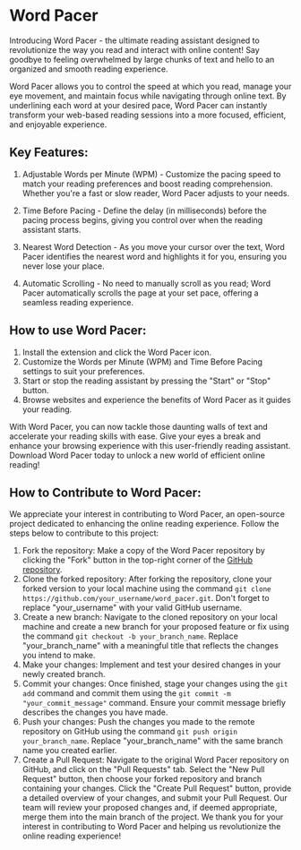 # Word Pacer
Introducing Word Pacer - the ultimate reading assistant designed to revolutionize the way you read and interact with online content! Say goodbye to feeling overwhelmed by large chunks of text and hello to an organized and smooth reading experience.

Word Pacer allows you to control the speed at which you read, manage your eye movement, and maintain focus while navigating through online text. By underlining each word at your desired pace, Word Pacer can instantly transform your web-based reading sessions into a more focused, efficient, and enjoyable experience.

## Key Features:
1. Adjustable Words per Minute (WPM) - Customize the pacing speed to match your reading preferences and boost reading comprehension. Whether you're a fast or slow reader, Word Pacer adjusts to your needs.

2. Time Before Pacing - Define the delay (in milliseconds) before the pacing process begins, giving you control over when the reading assistant starts.

3. Nearest Word Detection - As you move your cursor over the text, Word Pacer identifies the nearest word and highlights it for you, ensuring you never lose your place.

4. Automatic Scrolling - No need to manually scroll as you read; Word Pacer automatically scrolls the page at your set pace, offering a seamless reading experience.

## How to use Word Pacer:
1. Install the extension and click the Word Pacer icon.
2. Customize the Words per Minute (WPM) and Time Before Pacing settings to suit your preferences.
3. Start or stop the reading assistant by pressing the "Start" or "Stop" button.
4. Browse websites and experience the benefits of Word Pacer as it guides your reading.

With Word Pacer, you can now tackle those daunting walls of text and accelerate your reading skills with ease. Give your eyes a break and enhance your browsing experience with this user-friendly reading assistant. Download Word Pacer today to unlock a new world of efficient online reading!

## How to Contribute to Word Pacer:
We appreciate your interest in contributing to Word Pacer, an open-source project dedicated to enhancing the online reading experience. Follow the steps below to contribute to this project:
1. Fork the repository: Make a copy of the Word Pacer repository by clicking the "Fork" button in the top-right corner of the [GitHub repository](https://github.com/danielpodrazka/word_pacer).
2. Clone the forked repository: After forking the repository, clone your forked version to your local machine using the command `git clone https://github.com/your_username/word_pacer.git`. Don't forget to replace "your_username" with your valid GitHub username.
3. Create a new branch: Navigate to the cloned repository on your local machine and create a new branch for your proposed feature or fix using the command `git checkout -b your_branch_name`. Replace "your_branch_name" with a meaningful title that reflects the changes you intend to make.
4. Make your changes: Implement and test your desired changes in your newly created branch.
5. Commit your changes: Once finished, stage your changes using the `git add` command and commit them using the `git commit -m "your_commit_message"` command. Ensure your commit message briefly describes the changes you have made.
6. Push your changes: Push the changes you made to the remote repository on GitHub using the command `git push origin your_branch_name`. Replace "your_branch_name" with the same branch name you created earlier.
7. Create a Pull Request: Navigate to the original Word Pacer repository on GitHub, and click on the "Pull Requests" tab. Select the "New Pull Request" button, then choose your forked repository and branch containing your changes. Click the "Create Pull Request" button, provide a detailed overview of your changes, and submit your Pull Request.
Our team will review your proposed changes and, if deemed appropriate, merge them into the main branch of the project. We thank you for your interest in contributing to Word Pacer and helping us revolutionize the online reading experience!

